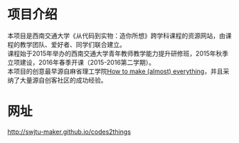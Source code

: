 # 项目介绍
本项目是西南交通大学《从代码到实物：造你所想》跨学科课程的资源网站，由课程的教学团队、爱好者、同学们联合建立。    
课程始于2015年举办的西南交通大学青年教师教学能力提升研修班，2015年秋季立项建设，2016年春季开课（2015-2016第二学期）。  
本项目的创意最早源自麻省理工学院[How to make (almost) everything](http://academy.cba.mit.edu/classes/)，并且采纳了大量源自创客社区的成功经验。

# 网址
http://swjtu-maker.github.io/codes2things
